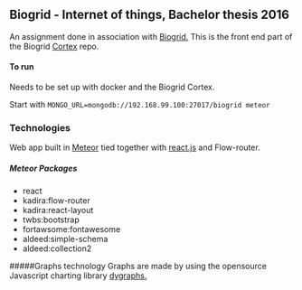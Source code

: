 ## Biogrid - Internet of things, Bachelor thesis 2016

An assignment done in association with [Biogrid.](http://www.biogrid.no)
This is the front end part of the Biogrid [Cortex](https://github.com/BiogridCortex) repo.

#### To run
Needs to be set up with docker and the Biogrid Cortex.

Start with `MONGO_URL=mongodb://192.168.99.100:27017/biogrid meteor`

### Technologies
Web app built in [Meteor](https://www.meteor.com/)  tied together with [react.js](https://facebook.github.io/react/) and Flow-router.

##### Meteor Packages
* react
* kadira:flow-router
* kadira:react-layout
* twbs:bootstrap
* fortawsome:fontawesome
* aldeed:simple-schema
* aldeed:collection2

#####Graphs technology
Graphs are made by using the opensource Javascript charting library [dygraphs.](http://dygraphs.com/)
